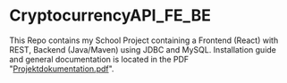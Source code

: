# CryptocurrencyAPI_FE_BE

This Repo contains my School Project containing a Frontend (React) with REST, Backend (Java/Maven) using JDBC and MySQL. Installation guide and general documentation is located in the PDF "[Projektdokumentation.pdf](LB-Projekt-M294-295_Jason-Termine/Projektdokumentation.pdf)".
